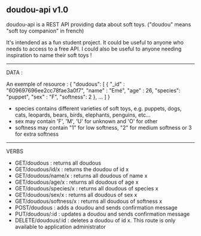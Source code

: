 doudou-api v1.0
----------------

doudou-api is a REST API providing data about soft toys.
("doudou" means "soft toy companion" in french)

It's intendend as a fun student project.
It could be useful to anyone who needs to access to a free API.
I could also be useful to anyone needing inspiration to name their soft toys !

--------------------------
DATA :

An exemple of resource :
{ "doudous": [
   {    "_id" : "609697696ee2cc78fae3a0f7",
        "name" :  "Emé", 
        "age" : 26,
        "species": "puppet",
        "sex" : "F",
        "softness": 2
    },
    ...
  ]
}

- species contains different varieties of soft toys, e.g. puppets, dogs, cats, leopards, bears, birds, elephants, penguins, etc...
- sex may contain 'F', 'M', 'U' for unknown and 'O' for other
- softness may contain "1" for low softness, "2" for medium softness or 3 for extra softness

---------------------
VERBS

- GET/doudous : returns all doudous
- GET/doudous/id/x : returns the doudou of id x
- GET/doudous/name/x : returns all doudous of name x
- GET/doudous/age/x : returns all doudous of age x
- GET/doudous/species/x : returns all doudous of species x
- GET/doudous/sex/x : returns all doudous of sex x
- GET/doudous/softness/x : returns all doudous of softness x
- POST/doudous : adds a doudou and sends confirmation message
- PUT/doudous/:id : updates a doudou and sends confirmation message
- DELETE/doudous/:id : deletes a doudou of id x. This route is only available to application administrator